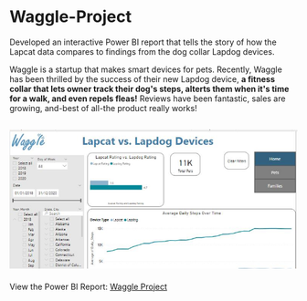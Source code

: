 # Waggle-Project
Developed an interactive Power BI report that tells the story of how the Lapcat data compares to findings from the dog collar Lapdog devices.

Waggle is a startup that makes smart devices for pets. Recently, Waggle has been thrilled by the success of their new Lapdog device, **a fitness collar that lets owner track their dog's steps, alterts them when it's time for a walk, and even repels fleas!** Reviews have been fantastic, sales are growing, and-best of all-the product really works!

![Waggle Image](https://github.com/HannahWorld/Waggle-Project/blob/main/Waggle%20-%20Image.JPG)
---
View the Power BI Report: [Waggle Project](https://app.powerbi.com/view?r=eyJrIjoiYTNlNGQ2OTktZjU4Mi00NjQ0LWI0NjEtNjY2NDllZjk5MmEzIiwidCI6ImFmN2JlMmJhLTU1OGEtNDlhMC1hYTQ2LWYxNzM0ZDJlN2UyNCJ9&embedImagePlaceholder=true)

